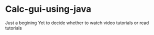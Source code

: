 # Calc-gui-using-java
Just a begining
Yet to decide whether to watch video tutorials or read tutorials
